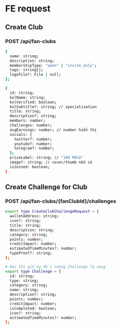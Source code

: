 # FE request

## Create Club

### POST /api/fan-clubs

```bash
{
  name: string;
  description: string;
  membershipType: "open" | "invite_only";
  tags: string[];
  logoFile?: File | null;
};
```

```bash
{
  id: string;
  kolName: string;
  kolVerified: boolean;
  kolSubtitle?: string; // specialization
  title: string;
  description?: string;
  members: number;
  challenges: number;
  avgEarnings: number; // number hiển thị
  socials: {
    twitter?: number;
    youtube?: number;
    telegram?: number;
  };
  priceLabel: string; // "100 MOCA"
  image?: string; // cover/thumb nếu có
  isJoined: boolean;
}
```

## Create Challenge for Club

### POST /api/fan-clubs/{fanClubId}/challenges 

```bash
export type CreateClubChallengeRequest = {
  walletAddress: string;
  icon?: string;
  title: string;
  description: string;
  category: string;
  points: number;
  creditImpact: number;
  estimatedTimeMinutes?: number;
  typeProof?: string;
};
```

```bash
# Res thì giống đối tượng Challenge là xong
export type Challenge = {
  id: string;
  type: string;
  category: string;
  name: string;
  description?: string;
  points: number;
  creditImpact: number;
  isCompleted: boolean;
  icon?: string;
  estimatedTimeMinutes?: number;
};
```

```bash

```
